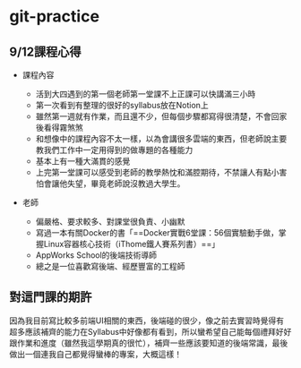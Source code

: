 # git-practice
9/12課程心得
---
- 課程內容
  - 活到大四遇到的第一個老師第一堂課不上正課可以快講滿三小時
  - 第一次看到有整理的很好的syllabus放在Notion上
  - 雖然第一週就有作業，而且還不少，但每個步驟都寫得很清楚，不會回家後看得霧煞煞
  - 和想像中的課程內容不太一樣，以為會講很多雲端的東西，但老師說主要教我們工作中一定用得到的做專題的各種能力
  - 基本上有一種大滿貫的感覺
  - 上完第一堂課可以感受到老師的教學熱忱和滿腔期待，不禁讓人有點小害怕會讓他失望，畢竟老師說沒教過大學生。

- 老師
  - 偏嚴格、要求較多、對課堂很負責、小幽默
  - 寫過一本有關Docker的書「==Docker實戰6堂課：56個實驗動手做，掌握Linux容器核心技術（iThome鐵人賽系列書）==」
  - AppWorks School的後端技術導師
  - 總之是一位喜歡寫後端、經歷豐富的工程師

對這門課的期許
---
因為我目前寫比較多前端UI相關的東西，後端碰的很少，像之前去實習時覺得有超多應該補齊的能力在Syllabus中好像都有看到，所以蠻希望自己能每個禮拜好好跟作業和進度（雖然我這學期真的很忙），補齊一些應該要知道的後端常識，最後做出一個連我自己都覺得蠻棒的專案，大概這樣！
